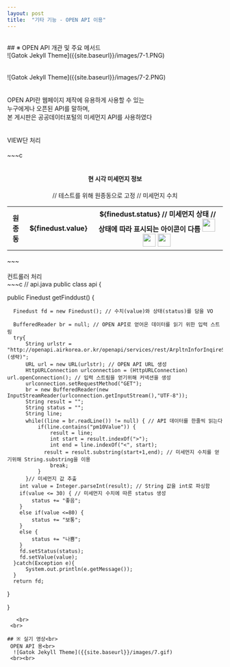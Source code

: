 ```yaml
---
layout: post
title:  "기타 기능 - OPEN API 이용"
---
```

<br>
## ※ OPEN API 개관 및 주요 메서드<br>
 ![Gatok Jekyll Theme]({{site.baseurl}}/images/7-1.PNG)<br>
<br><br>
 ![Gatok Jekyll Theme]({{site.baseurl}}/images/7-2.PNG)<br>
<br><br>
 OPEN API란 웹페이지 제작에 유용하게 사용할 수 있는<br>
 누구에게나 오픈된 API를 말하며, <br>
 본 게시판은 공공데이터포털의 미세먼지 API를 사용하였다<br>
<br>
 <br>
 VIEW단 처리<br>
 <br>
 ~~~c
 <div class="searchi" align="center">
	<br> <h4><b>현 시각 미세먼지 정보</b></h4>
	<p id="show"></p>
	<div>
	 <table>
	  <tr>
	  <th>원종동</th> // 테스트를 위해 원종동으로 고정
	  <th>&nbsp;${finedust.value}</th> // 미세먼지 수치
	  <th>&nbsp;${finedust.status} // 미세먼지 상태
	   <c:if test="${finedust.status=='좋음'}"> // 상태에 따라 표시되는 아이콘이 다름
	   <img src="/resources/img/1.png" width="30px" height="30px" id="header">
	   </c:if>
	   <c:if test="${finedust.status=='보통'}">
	   <img src="/resources/img/2.png" width="30px" height="30px" id="header">
	   </c:if>
	   <c:if test="${finedust.status=='나쁨'}">
	   <img src="/resources/img/3.png" width="30px" height="30px" id="header">
	   </c:if> 
	  </th>
	  </tr>
	 </table>
	</div>
</div>
 ~~~
<br><br>
 컨트롤러 처리
<br>
~~~c
 // api.java
public class api {


  public Finedust getFinddust() {
	  
	  Finedust fd = new Finedust(); // 수치(value)와 상태(status)를 담을 VO
	  
	  BufferedReader br = null; // OPEN API로 얻어온 데이터를 읽기 위한 입력 스트림
      try{            
          String urlstr = "http://openapi.airkorea.or.kr/openapi/services/rest/ArpltnInforInqireSvc/....(생략)";
          URL url = new URL(urlstr); // OPEN API URL 생성
          HttpURLConnection urlconnection = (HttpURLConnection) url.openConnection(); // 입력 스트림을 얻기위해 커넥션을 생성
          urlconnection.setRequestMethod("GET");
          br = new BufferedReader(new InputStreamReader(urlconnection.getInputStream(),"UTF-8"));
          String result = "";
          String status = "";
          String line;
          while((line = br.readLine()) != null) { // API 데이터를 한줄씩 읽는다
        	  if(line.contains("pm10Value")) {
        		  result = line;
        		  int start = result.indexOf(">");
        		  int end = line.indexOf("<", start);
        		result = result.substring(start+1,end); // 미세먼지 수치를 얻기위해 String.substring을 이용
                  break;  
        	  }     
          }// 미세먼지 값 추출
        int value = Integer.parseInt(result); // String 값을 int로 파싱함
        if(value <= 30) { // 미세먼지 수치에 따른 status 생성
        	status += "좋음";
        }
        else if(value <=80) {
        	status += "보통";
        }
        else {
        	status += "나쁨";
        }
        fd.setStatus(status);
        fd.setValue(value);
      }catch(Exception e){
          System.out.println(e.getMessage());
      }	  
	  return fd;
  }
  
}
~~~
   <br>
 <br>
  
## ※ 실기 영상<br>
 OPEN API 용<br>
  ![Gatok Jekyll Theme]({{site.baseurl}}/images/7.gif)
 <br><br>
